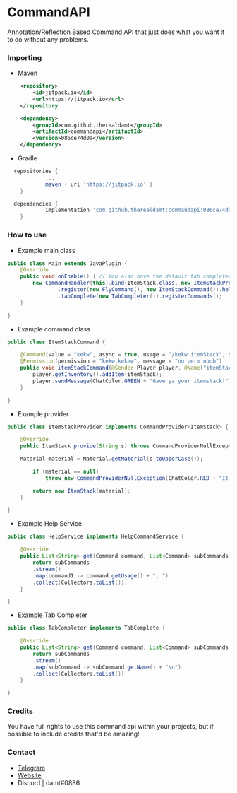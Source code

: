 # CommandAPI
Annotation/Reflection Based Command API that just does what you want it to do without any problems.

### Importing

* Maven

```xml
	<repository>
	    <id>jitpack.io</id>
	    <url>https://jitpack.io</url>
	</repository
```

```xml
	<dependency>
	    <groupId>com.github.therealdamt</groupId>
	    <artifactId>commandapi</artifactId>
	    <version>086ce74d0a</version>
	</dependency>
```

* Gradle

```gradle
  repositories {
	        ...
	        maven { url 'https://jitpack.io' }
	}
```

```gradle
  dependencies {
	        implementation 'com.github.therealdamt:commandapi:086ce74d0a'
	}
```

### How to use

* Example main class

```java
public class Main extends JavaPlugin {
    @Override
    public void onEnable() { // You also have the default tab completer, and the default help service, new DefaultTabCompleter(); 
        new CommandHandler(this).bind(ItemStack.class, new ItemStackProvider())
                .register(new FlyCommand(), new ItemStackCommand()).helpService(new HelpService())
                .tabComplete(new TabCompleter()).registerCommands();
    }

}
```

* Example command class

```java
public class ItemStackCommand {

    @Command(value = "kekw", async = true, usage = "/kekw itemStack", description = "Just makes an itemstack lol")
    @Permission(permission = "kekw.kekew", message = "no perm noob")
    public void itemStackCommand(@Sender Player player, @Name("itemStack") ItemStack itemStack) {
        player.getInventory().addItem(itemStack);
        player.sendMessage(ChatColor.GREEN + "Gave ya your itemstack!");
    }

}
```

* Example provider

```java
public class ItemStackProvider implements CommandProvider<ItemStack> {

    @Override
    public ItemStack provide(String s) throws CommandProviderNullException {

	Material material = Material.getMaterial(s.toUpperCase());

        if (material == null)
            throw new CommandProviderNullException(ChatColor.RED + "It seems like you did not provide a valid material.");

        return new ItemStack(material);
    }

}
```

* Example Help Service

```java
public class HelpService implements HelpCommandService {

    @Override
    public List<String> get(Command command, List<Command> subCommands) {
        return subCommands
		.stream()
		.map(command1 -> command.getUsage() + ", ")
		.collect(Collectors.toList());
    }

}
```

* Example Tab Completer

```java
public class TabCompleter implements TabComplete {

    @Override
    public List<String> get(Command command, List<Command> subCommands, String[] args) {
        return subCommands
		.stream()
		.map(subCommand -> subCommand.getName() + "\n")
		.collect(Collectors.toList());
    }

}
```

### Credits

You have full rights to use this command api within your projects, but if possible to include credits that'd be amazing!

### Contact

* [Telegram](https://t.me/therealdamt)
* [Website](https://damt.xyz)
* Discord | damt#0886
